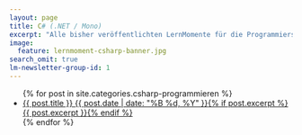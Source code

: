 ```yaml
---
layout: page
title: C# (.NET / Mono)
excerpt: "Alle bisher veröffentlichten LernMomente für die Programmiersprache C#."
image:
  feature: lernmoment-csharp-banner.jpg
search_omit: true
lm-newsletter-group-id: 1
---
```


<ul class="post-list">
{% for post in site.categories.csharp-programmieren %} 
  <li><article><a href="{{ site.url }}{{ post.url }}">{{ post.title }} <span class="entry-date"><time datetime="{{ post.date | date_to_xmlschema }}">{{ post.date | date: "%B %d, %Y" }}</time></span>{% if post.excerpt %} <span class="excerpt">{{ post.excerpt }}</span>{% endif %}</a></article></li>
{% endfor %}
</ul>
